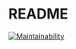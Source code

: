 # README

[![Maintainability](https://api.codeclimate.com/v1/badges/e8df269eae109812dce6/maintainability)](https://codeclimate.com/github/warrenlet/CS169L_cue_to_cue/maintainability)